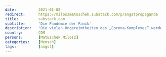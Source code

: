 ```yaml
---
date:          2021-01-08
redirect:      https://miloszmatuschek.substack.com/p/angstpropaganda
title:         substack.com
subtitle:      'Die Pandemie der Panik'
description:   'Die vielen Ungereimtheiten des „Corona-Komplexes“ werden gerade vor allem durch die Klammer der Angstpropaganda zusammengehalten. Doch diese bröckelt.'
country:       COM
persons:       [Matuschek Milosz]
categories:    [Mensch]
tags:          [angst]
---
```

